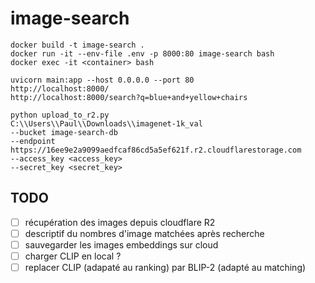 # image-search

```shell
docker build -t image-search .
docker run -it --env-file .env -p 8000:80 image-search bash
docker exec -it <container> bash
```

```shell
uvicorn main:app --host 0.0.0.0 --port 80
http://localhost:8000/
http://localhost:8000/search?q=blue+and+yellow+chairs
```

```shell
python upload_to_r2.py 
C:\\Users\\Paul\\Downloads\\imagenet-1k_val 
--bucket image-search-db 
--endpoint https://16ee9e2a9099aedfcaf86cd5a5ef621f.r2.cloudflarestorage.com
--access_key <access_key>
--secret_key <secret_key>
```

## TODO

- [ ] récupération des images depuis cloudflare R2
- [ ] descriptif du nombres d'image matchées après recherche
- [ ] sauvegarder les images embeddings sur cloud
- [ ] charger CLIP en local ?
- [ ] replacer CLIP (adapaté au ranking) par BLIP-2 (adapté au matching)
